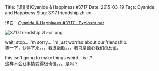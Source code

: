 Title: [译][漫]Cyanide & Happiness #3717
Date: 2015-03-19
Tags: Cyanide and Happiness
Slug: 3717.friendship.zh-cn

译自：[Cyanide & Happiness #3717 - Explosm.net](http://explosm.net/comics/3717/)


![3717.friendship.zh-cn.png](/static/images/comics/3717.friendship.zh-cn.png)


wait, stop... i'm sorry...
i'm just worried about
our friendship.     
等一下，快停下来。。。我很抱歉。。。我只是担心我们的友谊。

this isn't going to make things
weird... is it?     
这样不会让事情变得很奇怪。。。是吗？




